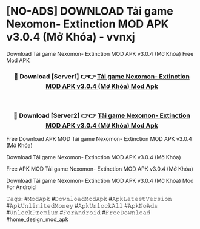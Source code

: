 # [NO-ADS] DOWNLOAD Tải game Nexomon- Extinction MOD APK v3.0.4 (Mở Khóa) - vvnxj
Download Tải game Nexomon- Extinction MOD APK v3.0.4 (Mở Khóa) Free Mod APK

<div align="center">
<h3>🔴 Download [Server1] 👉👉 <a href="https://apk-comot.site?title=Tải_game_Nexomon-_Extinction_MOD_APK_v3.0.4_(Mở_Khóa)">Tải game Nexomon- Extinction MOD APK v3.0.4 (Mở Khóa) Mod Apk</a></h3><br>

<h3>🔴 Download [Server2] 👉👉 <a href="https://apk-comot.site?title=Tải_game_Nexomon-_Extinction_MOD_APK_v3.0.4_(Mở_Khóa)">Tải game Nexomon- Extinction MOD APK v3.0.4 (Mở Khóa) Mod Apk</a></h3>
</div>


Free Download APK MOD Tải game Nexomon- Extinction MOD APK v3.0.4 (Mở Khóa)

Download Tải game Nexomon- Extinction MOD APK v3.0.4 (Mở Khóa) 

Free APK MOD Tải game Nexomon- Extinction MOD APK v3.0.4 (Mở Khóa) 

Download Tải game Nexomon- Extinction MOD APK v3.0.4 (Mở Khóa) Mod For Android

𝚃𝚊𝚐𝚜: #𝙼𝚘𝚍𝙰𝚙𝚔 #𝙳𝚘𝚠𝚗𝚕𝚘𝚊𝚍𝙼𝚘𝚍𝙰𝚙𝚔 #𝙰𝚙𝚔𝙻𝚊𝚝𝚎𝚜𝚝𝚅𝚎𝚛𝚜𝚒𝚘𝚗 #𝙰𝚙𝚔𝚄𝚗𝚕𝚒𝚖𝚒𝚝𝚎𝚍𝙼𝚘𝚗𝚎𝚢 #𝙰𝚙𝚔𝚄𝚗𝚕𝚘𝚌𝚔𝙰𝚕𝚕 #𝙰𝚙𝚔𝙽𝚘𝙰𝚍𝚜 #𝚄𝚗𝚕𝚘𝚌𝚔𝙿𝚛𝚎𝚖𝚒𝚞𝚖 #𝙵𝚘𝚛𝙰𝚗𝚍𝚛𝚘𝚒𝚍 #𝙵𝚛𝚎𝚎𝙳𝚘𝚠𝚗𝚕𝚘𝚊𝚍 #home_design_mod_apk